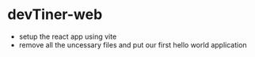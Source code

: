 # devTiner-web

- setup the react app using vite
- remove all the uncessary files and put our first hello world application